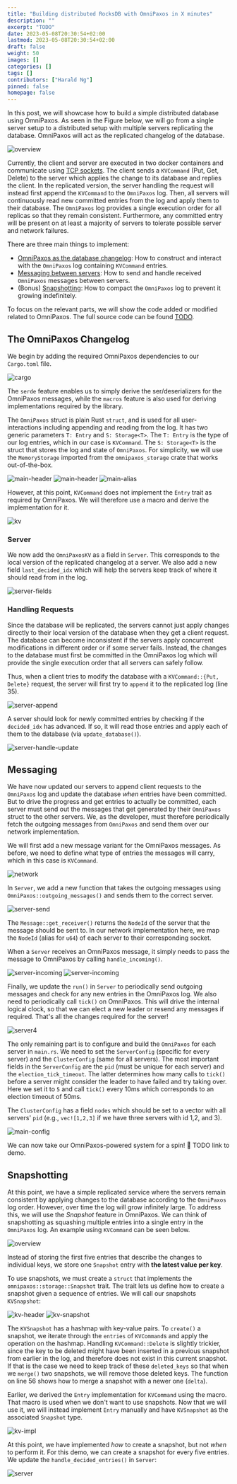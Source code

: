 ```yaml
---
title: "Building distributed RocksDB with OmniPaxos in X minutes"
description: ""
excerpt: "TODO"
date: 2023-05-08T20:30:54+02:00
lastmod: 2023-05-08T20:30:54+02:00
draft: false
weight: 50
images: []
categories: []
tags: []
contributors: ["Harald Ng"]
pinned: false
homepage: false
---
```


In this post, we will showcase how to build a simple distributed database using OmniPaxos. As seen in the Figure below, we will go from a single server setup to a distributed setup with multiple servers replicating the database. OmniPaxos will act as the replicated changelog of the database.

![overview](images/overview.png)

Currently, the client and server are executed in two docker containers and communicate using [TCP sockets](https://doc.rust-lang.org/std/net/index.html). The client sends a ``KVCommand`` (Put, Get, Delete) to the server which applies the change to its database and replies the client. In the replicated version, the server handling the request will instead first append the `KVCommand` to the `OmniPaxos` log. Then, all servers will continuously read new committed entries from the log and apply them to their database. The `OmniPaxos` log provides a single execution order for all replicas so that they remain consistent. Furthermore, any committed entry will be present on at least a majority of servers to tolerate possible server and network failures.

There are three main things to implement:
- [OmniPaxos as the database changelog](#creating-omnipaxos): How to construct and interact with the ``OmniPaxos`` log containing `KVCommand` entries.
- [Messaging between servers](#messaging): How to send and handle received ``OmniPaxos`` messages between servers.
- (Bonus) [Snapshotting](#snapshotting): How to compact the ``OmniPaxos`` log to prevent it growing indefinitely.

To focus on the relevant parts, we will show the code added or modified related to OmniPaxos. The full source code can be found [TODO]().
## The OmniPaxos Changelog
We begin by adding the required OmniPaxos dependencies to our ``Cargo.toml`` file.

![cargo](images/cargo.png)

The `serde` feature enables us to simply derive the ser/deserializers for the OmniPaxos messages, while the `macros` feature is also used for deriving implementations required by the library.

The `OmniPaxos` struct is plain Rust `struct`, and is used for all user-interactions including appending and reading from the log. It has two generic parameters `T: Entry` and `S: Storage<T>`. The `T: Entry` is the type of our log entries, which in our case is `KVCommand`. The `S: Storage<T>` is the struct that stores the log and state of `OmniPaxos`. For simplicity, we will use the `MemoryStorage` imported from the `omnipaxos_storage` crate that works out-of-the-box.

![main-header](images/main-header.png)
![main-header](images/main-header1.png)
![main-alias](images/main-alias1.png)

However, at this point, ``KVCommand`` does not implement the `Entry` trait as required by OmniPaxos. We will therefore use a macro and derive the implementation for it.

![kv](images/kv.png)

### Server
We now add the ``OmniPaxosKV`` as a field in `Server`. This corresponds to the local version of the replicated changelog at a server. We also add a new field `last_decided_idx` which will help the servers keep track of where it should read from in the log.

![server-fields](images/server-fields.png)

### Handling Requests
Since the database will be replicated, the servers cannot just apply changes  directly to their local version of the database when they get a client request. The database can become inconsistent if the servers apply concurrent modifications in different order or if some server fails. Instead, the changes to the database must first be committed in the OmniPaxos log which will provide the single execution order that all servers can safely follow.

Thus, when a client tries to modify the database with a `KVCommand::{Put, Delete}` request, the server will first try to `append` it to the replicated log (line 35).

![server-append](images/server-append.png)

A server should look for newly committed entries by checking if the ``decided_idx`` has advanced. If so, it will read those entries and apply each of them to the database (via `update_database()`).

![server-handle-update](images/server-handle-update.png)

## Messaging
We have now updated our servers to append client requests to the `OmniPaxos` log and update the database *when* entries have been committed. But to drive the progress and get entries to actually be committed, each server must send out the messages that get generated by their `OmniPaxos` struct to the other servers. We, as the developer, must therefore periodically fetch the outgoing messages from `OmniPaxos` and send them over our network implementation.

We will first add a new message variant for the OmniPaxos messages. As before, we need to define what type of entries the messages will carry, which in this case is `KVCommand`.

![network](images/network.png)

In `Server`, we add a new function that takes the outgoing messages using `OmniPaxos::outgoing_messages()` and sends them to the correct server.

![server-send](images/server-send.png)

The `Message::get_receiver()` returns the `NodeId` of the server that the message should be sent to. In our network implementation here, we map the `NodeId` (alias for `u64`) of each server to their corresponding socket.

When a ``Server`` receives an OmniPaxos message, it simply needs to pass the message to OmniPaxos by calling `handle_incoming()`.

![server-incoming](images/server-incoming1.png)
![server-incoming](images/server-incoming2.png)

Finally, we update the ``run()`` in `Server` to periodically send outgoing messages and check for any new entries in the OmniPaxos log. We also need to periodically call `tick()` on OmniPaxos. This will drive the internal logical clock, so that we can elect a new leader or resend any messages if required. That's all the changes required for the server!

![server4](images/server4.png)

The only remaining part is to configure and build the ``OmniPaxos`` for each server in `main.rs`. We need to set the `ServerConfig` (specific for every server) and the `ClusterConfig` (same for all servers). The most important fields in the `ServerConfig` are the `pid` (must be unique for each server) and the `election_tick_timeout`. The latter determines how many calls to `tick()` before a server might consider the leader to have failed and try taking over. Here we set it to `5` and call `tick()` every 10ms which corresponds to an election timeout of 50ms.

The `ClusterConfig` has a field `nodes` which should be set to a vector with all servers' `pid` (e.g., `vec![1,2,3]` if we have three servers with id 1,2, and 3).

![main-config](images/main-config.png)

We can now take our OmniPaxos-powered system for a spin! :dancer:
TODO link to demo.

## Snapshotting
At this point, we have a simple replicated service where the servers remain consistent by applying changes to the database according to the ``OmniPaxos`` log order. However, over time the log will grow infinitely large. To address this, we will use the *Snapshot* feature in OmniPaxos. We can think of snapshotting as squashing multiple entries into a single entry in the `OmniPaxos` log. An example using `KVCommand` can be seen below.

![overview](images/snapshot/overview.png)

Instead of storing the first five entries that describe the changes to individual keys, we store one `Snapshot` entry with **the latest value per key**.

To use snapshots, we must create a ``struct`` that implements the `omnipaxos::storage::Snapshot` trait. The trait lets us define how to create a snapshot given a sequence of entries. We will call our snapshots `KVSnapshot`:

![kv-header](images/snapshot/kv-header.png)
![kv-snapshot](images/snapshot/kv-snapshot.png)

The ``KVSnapshot`` has a hashmap with key-value pairs. To `create()` a snapshot, we iterate through the `entries` of `KVCommand`s and apply the operation on the hashmap. Handling `KVCommand::Delete` is slightly trickier, since the key to be deleted might have been inserted in a previous snapshot from earlier in the log, and therefore does not exist in this current snapshot. If that is the case we need to keep track of these `deleted_keys` so that when we `merge()` two snapshots, we will remove those deleted keys. The function on line 56 shows how to merge a snapshot with a newer one (`delta`).

Earlier, we derived the ``Entry`` implementation for `KVCommand` using the macro. That macro is used when we don't want to use snapshots. Now that we will use it, we will instead implement `Entry` manually and have `KVSnapshot` as the associated `Snapshot` type.

![kv-impl](images/snapshot/kv-impl.png)

At this point, we have implemented *how* to create a snapshot, but not *when* to perform it. For this demo, we can create a snapshot for every five entries. We update the `handle_decided_entries()` in `Server`:

![server](images/snapshot/server.png)
